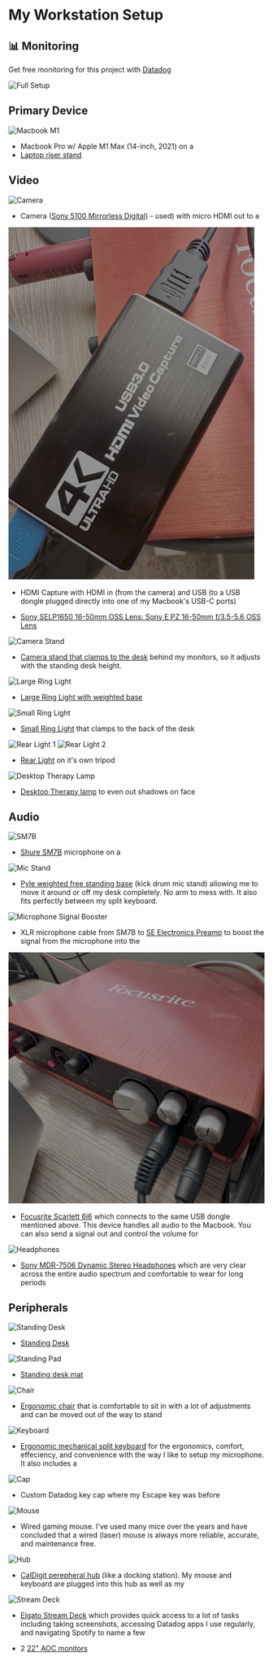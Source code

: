 # My Workstation Setup

## 📊 Monitoring

Get free monitoring for this project with [Datadog](https://www.datadoghq.com/dg/monitor/free-trial-b/?utm_source=jhand_demo)

![Full Setup](/images/Full_Setup.png)

## Primary Device

![Macbook M1](/images/Macbook.png)
- Macbook Pro w/ Apple M1 Max (14-inch, 2021) on a
- [Laptop riser stand](https://www.amazon.com/gp/product/B07D74DT3B/ref=ppx_yo_dt_b_search_asin_title?ie=UTF8&th=1)

## Video

![Camera](/images/Camera.png)
- Camera ([Sony 5100 Mirrorless Digital](https://www.amazon.com/Sony-16-50mm-Mirrorless-Digital-Renewed/dp/B07P67WHB9?crid=2NK1XCZ9Y2ZXZ&dib=eyJ2IjoiMSJ9.u64_MM7uctQTNI9JbJwyYlqhdXTBt-_DZhoocADCJrAUaIbVxOTreTp7wtpdifGR_cspiJRFKnncOOMDigcfFl1MuHPw9cWsDUmLBWqRXmA91sIkQxeDZV7bz3oxijW2RLiMTSLqPdM0YE-Y_X2W6WqgPoWpPay9RE6COorenEz7fIMgpJ-xVF-qxOpi6HjY94dST_5UP7cmOJrrbtS1z09qsunk39L3-b2b6GQ7Co1RiRinhhdFuvMhb6zPn8TMPmtB6ufUf4464l8dYGkBf4KP8nIaaMjV5AxQa5M9z90Mn9vp4wQuT4F8Vas8F-Mqmv3jGKBkaVHNf1ZqoQn7H_m-hFsZdHsft3rCb3SfA-w.2mn7SjIvfKdPC1QOvwmNXRVj2YqSdZVdWBW9rcvni1k&dib_tag=se&keywords=sony+5100&qid=1736370786&s=electronics&sprefix=sony+5100%2Celectronics%2C134&sr=1-3)) - used) with micro HDMI out to a

![HDMI Converter](/images/HDMICapture.png)
- HDMI Capture with HDMI in (from the camera) and USB (to a USB dongle plugged directly into one of my Macbook's USB-C ports)

- [Sony SELP1650 16-50mm OSS Lens: Sony E PZ 16-50mm f/3.5-5.6 OSS Lens](https://www.amazon.com/gp/product/B07T1MQMFF/ref=ppx_yo_dt_b_search_asin_title?ie=UTF8&psc=1)

![Camera Stand](/images/CameraStand.png)
- [Camera stand that clamps to the desk](https://www.amazon.com/gp/product/B09JYMVY72/ref=ppx_yo_dt_b_search_asin_title?ie=UTF8&psc=1) behind my monitors, so it adjusts with the standing desk height.

![Large Ring Light](/images/RingLight1.png)
- [Large Ring Light with weighted base](https://www.amazon.com/gp/product/B095741MZS/ref=ppx_yo_dt_b_search_asin_title?ie=UTF8&th=1)

![Small Ring Light](/images/RingLight2.png)
- [Small Ring Light](https://www.amazon.com/gp/product/B0774DF3P8/ref=ppx_yo_dt_b_search_asin_title?ie=UTF8&psc=1) that clamps to the back of the desk

![Rear Light 1](/images/RearLights.png)
![Rear Light 2](/images/RearLights2.png)
- [Rear Light](https://www.amazon.com/gp/product/B083SKGBBB/ref=ppx_yo_dt_b_search_asin_title?ie=UTF8&psc=1) on it's own tripod

![Desktop Therapy Lamp](/images/DesktopLight.png)
- [Desktop Therapy lamp](https://www.amazon.com/SUXIO-Light-Therapy-Lamp-Daylight/dp/B0BCWCLJ4R?crid=2B0GIC3DLKZU8&dib=eyJ2IjoiMSJ9.xJtD2bx2_s0pU7mLOsVs4JuBqH23b-DOdSqqm50ry6d3mNy1Mm5hFVKiWwAtwVyXfWdGGPZugxCJ2NWTrnNRxkNOg0QTvbG-6SsZvWn89DAy0goSvcpga_mixanbg-KW5wncEYr0fdfvW7ghCTpqUBmw6bZK_9c3jq3c8B19so0rTJ_0s0nLXiSpjZb52puRwf-lGum2yj-GCgnC_ahvFWioYjA7o0Mr0X6ANZBQmdEdIEmn9d6lF3n01d-dYXidbsXsVkwL5884iJwSpVLeKYKLB4gGMZ7ikofXGD25aUbwmdd9EIexJRU1K28DYs3rzp4FfLyT_6Eu7WdbL2NP_GngVw7jVz_J2ODI5y7pFJPBObgNXVn7S3h-JfhuTlHI0N5GAD60TcLtGo1HTfKO12TReYbiU3rbWxphSLucP5y4mWXyxpkidNIM4oOl_ICA.7Jt1kb1-lo_fQBYcOR8XmOloajXBnhwDDrfN4yxcAUk&dib_tag=se&keywords=therapy%2Blamp&qid=1736371450&sprefix=therapy%2Blamp%2Caps%2C166&sr=8-5&th=1) to even out shadows on face

## Audio

![SM7B](/images/MicrophoneSMB7.png)
- [Shure SM7B](https://www.amazon.com/gp/product/B0002E4Z8M/ref=ppx_yo_dt_b_search_asin_title?ie=UTF8&th=1) microphone on a

![Mic Stand](/images/MicStand.png)
- [Pyle weighted free standing base](https://www.amazon.com/gp/product/B002PAW6EG/ref=ppx_yo_dt_b_search_asin_title?ie=UTF8&th=1) (kick drum mic stand) allowing me to move it around or off my desk completely. No arm to mess with. It also fits perfectly between my split keyboard. 

![Microphone Signal Booster](/images/MicrophoneSignalBooster.png)
- XLR microphone cable from SM7B to [SE Electronics Preamp](https://www.amazon.com/gp/product/B07JNK3HHH/ref=ppx_yo_dt_b_search_asin_title?ie=UTF8&psc=1) to boost the signal from the microphone into the

![Audio Converter](/images/AudioConverter.png)
- [Focusrite Scarlett 6i6](https://www.amazon.com/gp/product/B00JRQCNGW/ref=ppx_yo_dt_b_search_asin_title?ie=UTF8&psc=1) which connects to the same USB dongle mentioned above. This device handles all audio to the Macbook. You can also send a signal out and control the volume for

![Headphones](/images/Headphones.png)
- [Sony MDR-7506 Dynamic Stereo Headphones](https://www.amazon.com/Sony-MDR7506-Professional-Diaphragm-Headphone/dp/B000AJIF4E?crid=5EMQ423I400H&dib=eyJ2IjoiMSJ9.ceDuNtBUVASTXNnGxeugmjU_MnNxeT3pz-gi3bkQxevdU8LyeL9YoYxb4qgP3aDDtoJxpGWLPyclQvLkyQiuyGvm2FDWqTxP931mbFOruHPde3ft4mrUW4fZ5bnWi536nAsgQm0o1qQBqo_Fe-VJWvTs4UKmxeutOcnHnbGMGCq0xmfQi9zmHkt974jAy42m7SOQOZS_V6VmAiVS9i3PNXflGjDm_5cTd9NooWYruqo.Ncscz6XNu1gogY2rxUH8Yc_0N42_dZgNonTtNoXd2Zg&dib_tag=se&keywords=sony%2BMDR-7506&qid=1736371287&sprefix=sony%2Bmdr-7506%2Caps%2C153&sr=8-3&ufe=app_do%3Aamzn1.fos.9fe8cbfa-bf43-43d1-a707-3f4e65a4b666&th=1) which are very clear across the entire audio spectrum and comfortable to wear for long periods

## Peripherals

![Standing Desk](/images/StandingDesk.png)
- [Standing Desk](https://www.amazon.com/gp/product/B07Q3TGL7M/ref=ppx_yo_dt_b_search_asin_title?ie=UTF8&th=1)

![Standing Pad](/images/StandingDeskPad.png)
- [Standing desk mat](https://www.amazon.com/gp/product/B00V3TO9EK/ref=ppx_yo_dt_b_search_asin_title?ie=UTF8&th=1)

![Chair](/images/Chair.png)
- [Ergonomic chair](https://www.amazon.com/gp/product/B08R64L9W9/ref=ppx_yo_dt_b_search_asin_title?ie=UTF8&th=1) that is comfortable to sit in with a lot of adjustments and can be moved out of the way to stand

![Keyboard](/images/Keyboard.png)
- [Ergonomic mechanical split keyboard](https://www.amazon.com/gp/product/B09G5KZXFK/ref=ppx_yo_dt_b_search_asin_title?ie=UTF8&psc=1) for the ergonomics, comfort, effeciency, and convenience with the way I like to setup my microphone. It also includes a

![Cap](/images/CustomKeyCap.png)
- Custom Datadog key cap where my Escape key was before

![Mouse](/images/Mouse.png)
- Wired gaming mouse. I've used many mice over the years and have concluded that a wired (laser) mouse is always more reliable, accurate, and maintenance free.

![Hub](/images/PerepheralHub.png)
- [CalDigit perepheral hub](https://www.amazon.com/gp/product/B07CZPV8DF/ref=ppx_yo_dt_b_search_asin_title?ie=UTF8&psc=1) (like a docking station). My mouse and keyboard are plugged into this hub as well as my

![Stream Deck](/images/StreamDeck.png)
- [Elgato Stream Deck](https://www.amazon.com/Elgato-Stream-Deck-MK-2-Controller/dp/B09738CV2G?crid=3O9F8XK0YOL6Y&dib=eyJ2IjoiMSJ9.DnKGuy9SJK53bS0om0K6AIY-0UgtjJxKpnl-lo6S7s8kyVfPH3ZOyz7JMmEMyhDVpXvxBgPHZ_CWs_P_ekXubQ1ps0pnDYOPN8qogh2C6B-EoH2sfBxuJz-jmFxHrrz5Bk6Jgac43kNvkgcvGhToE1ITGThoIMLS6_pqmXSUx9Dkxu0MuL-HodILLdPA_jbDq2TOYVd0ge2EgfXsPV0dsTtFTQISnLzHBZGCrzoBWZw.PbfwFUeizu_cK7kk2RLZqiq02oAvkv3XlPP7PghpinY&dib_tag=se&keywords=stream%2Bdeck&qid=1736371591&sprefix=stream%2Bdeck%2Caps%2C158&sr=8-3&ufe=app_do%3Aamzn1.fos.9fe8cbfa-bf43-43d1-a707-3f4e65a4b666&th=1) which provides quick access to a lot of tasks including taking screenshots, accessing Datadog apps I use regularly, and navigating Spotify to name a few

- 2 [22" AOC monitors](https://www.amazon.com/gp/product/B07GF4S4B8/ref=ppx_yo_dt_b_search_asin_title?ie=UTF8&th=1)




